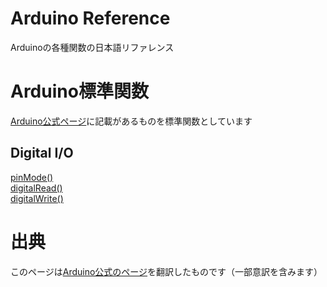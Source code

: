 # Arduino Reference

Arduinoの各種関数の日本語リファレンス

# Arduino標準関数

[Arduino公式ページ](https://www.arduino.cc/reference/en/)に記載があるものを標準関数としています

## **Digital I/O**

[pinMode()](./pinMode)  
[digitalRead()](./digitalRead)  
[digitalWrite()](./digitalWrite)


# 出典

このページは[Arduino公式のページ](https://arduino.cc/reference/en/)を翻訳したものです（一部意訳を含みます）
